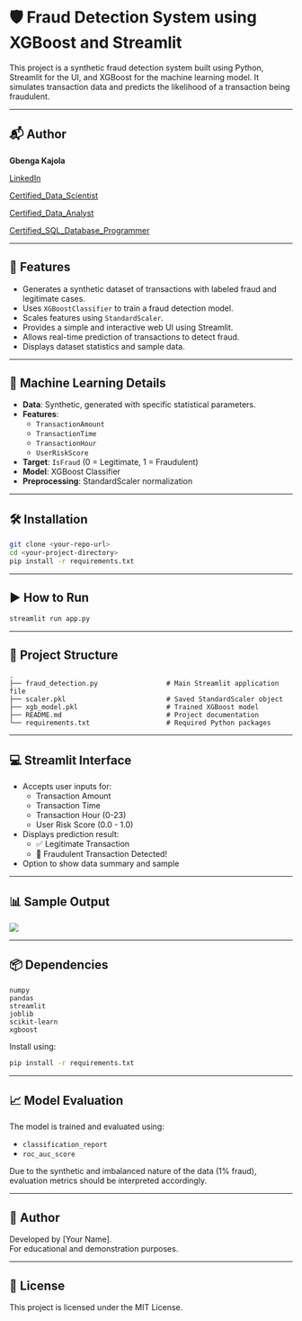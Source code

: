 
# 🛡️ Fraud Detection System using XGBoost and Streamlit

This project is a synthetic fraud detection system built using Python, Streamlit for the UI, and XGBoost for the machine learning model. It simulates transaction data and predicts the likelihood of a transaction being fraudulent.

---

## 📬 Author

**Gbenga Kajola**

[LinkedIn](https://www.linkedin.com/in/kajolagbenga)

[Certified_Data_Scientist](https://www.datacamp.com/certificate/DSA0012312825030)

[Certified_Data_Analyst](https://www.datacamp.com/certificate/DAA0018583322187)

[Certified_SQL_Database_Programmer](https://www.datacamp.com/certificate/SQA0019722049554)

---


## 🚀 Features

- Generates a synthetic dataset of transactions with labeled fraud and legitimate cases.
- Uses `XGBoostClassifier` to train a fraud detection model.
- Scales features using `StandardScaler`.
- Provides a simple and interactive web UI using Streamlit.
- Allows real-time prediction of transactions to detect fraud.
- Displays dataset statistics and sample data.

---

## 🧠 Machine Learning Details

- **Data**: Synthetic, generated with specific statistical parameters.
- **Features**:
  - `TransactionAmount`
  - `TransactionTime`
  - `TransactionHour`
  - `UserRiskScore`
- **Target**: `IsFraud` (0 = Legitimate, 1 = Fraudulent)
- **Model**: XGBoost Classifier
- **Preprocessing**: StandardScaler normalization

---

## 🛠️ Installation

```bash
git clone <your-repo-url>
cd <your-project-directory>
pip install -r requirements.txt
```

---

## ▶️ How to Run

```bash
streamlit run app.py
```

---

## 📂 Project Structure

```
.
├── fraud_detection.py                 # Main Streamlit application file
├── scaler.pkl                         # Saved StandardScaler object
├── xgb_model.pkl                      # Trained XGBoost model
├── README.md                          # Project documentation
└── requirements.txt                   # Required Python packages
```

---

## 💻 Streamlit Interface

- Accepts user inputs for:
  - Transaction Amount
  - Transaction Time
  - Transaction Hour (0-23)
  - User Risk Score (0.0 - 1.0)
- Displays prediction result:
  - ✅ Legitimate Transaction
  - 🛑 Fraudulent Transaction Detected!
- Option to show data summary and sample

---

## 📊 Sample Output

![](https://via.placeholder.com/800x400.png?text=Streamlit+App+Demo)

---

## 📦 Dependencies

```
numpy
pandas
streamlit
joblib
scikit-learn
xgboost
```

Install using:

```bash
pip install -r requirements.txt
```

---

## 📈 Model Evaluation

The model is trained and evaluated using:
- `classification_report`
- `roc_auc_score`

Due to the synthetic and imbalanced nature of the data (1% fraud), evaluation metrics should be interpreted accordingly.

---

## 🤖 Author

Developed by [Your Name].  
For educational and demonstration purposes.

---

## 📄 License

This project is licensed under the MIT License.
